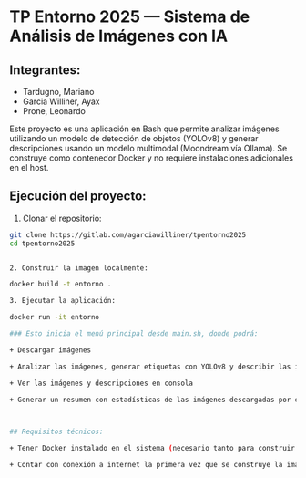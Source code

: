 # TP Entorno 2025 — Sistema de Análisis de Imágenes con IA

## Integrantes:
+ Tardugno, Mariano
+ Garcia Williner, Ayax
+ Prone, Leonardo

Este proyecto es una aplicación en Bash que permite analizar imágenes utilizando un modelo de detección de objetos (YOLOv8) y generar descripciones usando un modelo multimodal (Moondream vía Ollama). Se construye como contenedor Docker y no requiere instalaciones adicionales en el host.
 
 
## Ejecución del proyecto:

1. Clonar el repositorio:

```bash
git clone https://gitlab.com/agarciawilliner/tpentorno2025
cd tpentorno2025


2. Construir la imagen localmente:

docker build -t entorno .

3. Ejecutar la aplicación:

docker run -it entorno

### Esto inicia el menú principal desde main.sh, donde podrá:

+ Descargar imágenes

+ Analizar las imágenes, generar etiquetas con YOLOv8 y describir las imágenes con Moondream

+ Ver las imágenes y descripciones en consola

+ Generar un resumen con estadísticas de las imágenes descargadas por etiqueta



## Requisitos técnicos:

+ Tener Docker instalado en el sistema (necesario tanto para construir como para ejecutar el proyecto)

+ Contar con conexión a internet la primera vez que se construye la imagen, ya que se descargará el modelo Moondream mediante Ollama. Nota: el modelo YOLOv8 ya está incluido dentro del repositorio y no requiere descarga adicional.

